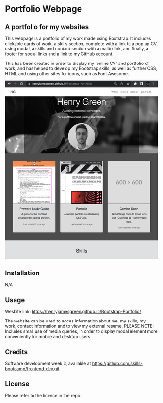# Portfolio Webpage

## A portfolio for my websites

This webpage is a portfolio of my work made using Bootstrap. It includes clickable cards of work, a skills section, complete with a link to a pop up CV, using modal, a skills and contact section with a mailto link, and finally, a footer for social links and a link to my GitHub account.

This has been created in order to display my 'online CV' and portfolio of work, and has helped to develop my Bootstrap skills, as well as further CSS, HTML and using other sites for icons, such as Font Awesome.

![](20230104200159.png)  


## Installation

N/A

## Usage

Wesbite link: https://henryjamesgreen.github.io/Bootstrap-Portfolio/

The website can be used to acces information about me, my skills, my work, contact information and to view my external resume. PLEASE NOTE: Includes small use of media queries, in order to display modal element more conveniently for mobile and desktop users.

## Credits

Software development week 3, available at https://github.com/skills-bootcamp/frontend-dev.git

## License

Please refer to the licence in the repo.
